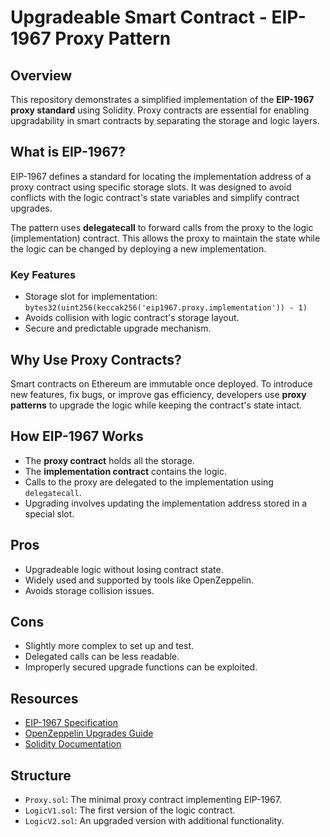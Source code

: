 # Upgradeable Smart Contract - EIP-1967 Proxy Pattern

## Overview

This repository demonstrates a simplified implementation of the **EIP-1967 proxy standard** using Solidity. Proxy contracts are essential for enabling upgradability in smart contracts by separating the storage and logic layers.

## What is EIP-1967?

EIP-1967 defines a standard for locating the implementation address of a proxy contract using specific storage slots. It was designed to avoid conflicts with the logic contract's state variables and simplify contract upgrades.

The pattern uses **delegatecall** to forward calls from the proxy to the logic (implementation) contract. This allows the proxy to maintain the state while the logic can be changed by deploying a new implementation.

### Key Features

- Storage slot for implementation: `bytes32(uint256(keccak256('eip1967.proxy.implementation')) - 1)`
- Avoids collision with logic contract's storage layout.
- Secure and predictable upgrade mechanism.

## Why Use Proxy Contracts?

Smart contracts on Ethereum are immutable once deployed. To introduce new features, fix bugs, or improve gas efficiency, developers use **proxy patterns** to upgrade the logic while keeping the contract's state intact.

## How EIP-1967 Works

- The **proxy contract** holds all the storage.
- The **implementation contract** contains the logic.
- Calls to the proxy are delegated to the implementation using `delegatecall`.
- Upgrading involves updating the implementation address stored in a special slot.

## Pros

- Upgradeable logic without losing contract state.
- Widely used and supported by tools like OpenZeppelin.
- Avoids storage collision issues.

## Cons

- Slightly more complex to set up and test.
- Delegated calls can be less readable.
- Improperly secured upgrade functions can be exploited.

## Resources

- [EIP-1967 Specification](https://eips.ethereum.org/EIPS/eip-1967)
- [OpenZeppelin Upgrades Guide](https://docs.openzeppelin.com/upgrades/2.3/)
- [Solidity Documentation](https://docs.soliditylang.org/en/v0.8.19/)

## Structure

- `Proxy.sol`: The minimal proxy contract implementing EIP-1967.
- `LogicV1.sol`: The first version of the logic contract.
- `LogicV2.sol`: An upgraded version with additional functionality.

